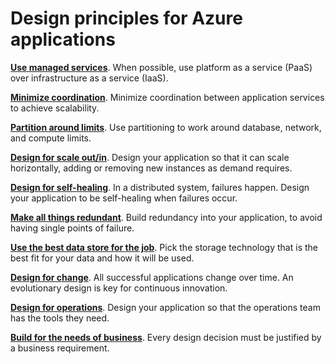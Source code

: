 # Design principles for Azure applications

**[Use managed services](managed-services.md)**. When possible, use platform as a service (PaaS) over infrastructure as a service (IaaS).

**[Minimize coordination](minimize-coordination.md)**. Minimize coordination between application services to achieve scalability.
 
**[Partition around limits](partition.md)**. Use partitioning to work around database, network, and compute limits.

**[Design for scale out/in](scale-out.md)**. Design your application so that it can scale horizontally, adding or removing new instances as demand requires.

**[Design for self-healing](self-healing.md)**. In a distributed system, failures happen. Design your application to be self-healing when failures occur.

**[Make all things redundant](redundancy.md)**. Build redundancy into your application, to avoid having single points of failure.
 
**[Use the best data store for the job](use-the-best-data-store.md)**. Pick the storage technology that is the best fit for your data and how it will be used. 
 
**[Design for change](design-for-change.md)**. All successful applications change over time. An evolutionary design is key for continuous innovation.

**[Design for operations](design-for-operations.md)**. Design your application so that the operations team has the tools they need.

**[Build for the needs of business](build-for-business.md)**. Every design decision must be justified by a business requirement.

